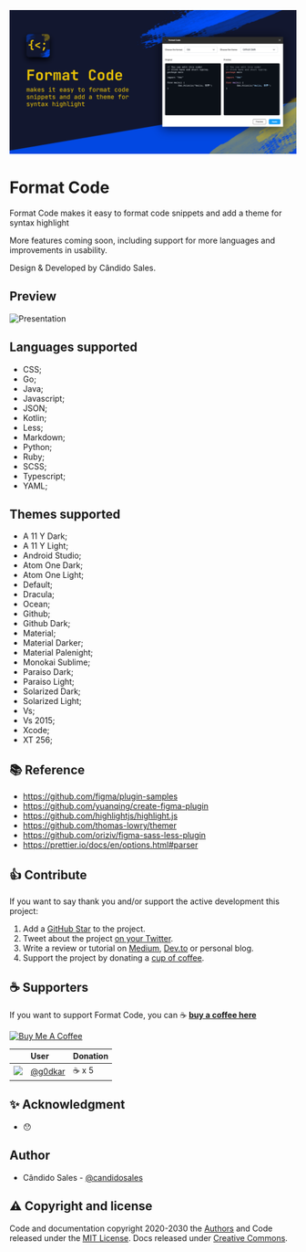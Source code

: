 ![Format Code promo image](assets/cover-github.png?raw=true 'Format Code promo')

# Format Code

Format Code makes it easy to format code snippets and add a theme for syntax highlight

More features coming soon, including support for more languages and improvements in usability.

Design & Developed by Cândido Sales.

## Preview

![Presentation](/presentation.gif)

## Languages supported

- CSS;
- Go;
- Java;
- Javascript;
- JSON;
- Kotlin;
- Less;
- Markdown;
- Python;
- Ruby;
- SCSS;
- Typescript;
- YAML;

## Themes supported

- A 11 Y Dark;
- A 11 Y Light;
- Android Studio;
- Atom One Dark;
- Atom One Light;
- Default;
- Dracula;
- Ocean;
- Github;
- Github Dark;
- Material;
- Material Darker;
- Material Palenight;
- Monokai Sublime;
- Paraiso Dark;
- Paraiso Light;
- Solarized Dark;
- Solarized Light;
- Vs;
- Vs 2015;
- Xcode;
- XT 256;

## 📚 Reference

- https://github.com/figma/plugin-samples
- https://github.com/yuanqing/create-figma-plugin
- https://github.com/highlightjs/highlight.js
- https://github.com/thomas-lowry/themer
- https://github.com/oriziv/figma-sass-less-plugin
- https://prettier.io/docs/en/options.html#parser

## 👍 Contribute

If you want to say thank you and/or support the active development this project:

1. Add a [GitHub Star](https://github.com/candidosales/figma-format-code/stargazers) to the project.
2. Tweet about the project [on your Twitter](https://twitter.com/intent/tweet?url=https%3A%2F%2Fgithub.com%2Fcandidosales%2Ffigma-format-code%20&via=candidosales&text=A%20Figma%20plugin%20designed%20to%20allow%20you%20to%20format%20and%20syntax%20highlighting%20code).
3. Write a review or tutorial on [Medium](https://medium.com/), [Dev.to](https://dev.to/) or personal blog.
4. Support the project by donating a [cup of coffee](https://buymeacoff.ee/candidosales).

## ☕ Supporters

If you want to support Format Code, you can ☕ [**buy a coffee here**](https://buymeacoff.ee/candidosales)

<a href="https://www.buymeacoffee.com/candidosales" target="_blank"><img src="https://cdn.buymeacoffee.com/buttons/v2/arial-blue.png" alt="Buy Me A Coffee" style="height: 60px !important;width: 217px !important;" ></a>

|                                                           | User                                 | Donation |
| :-------------------------------------------------------- | :----------------------------------- | :------- |
| ![](https://avatars.githubusercontent.com/u/2124218?s=25) | [@g0dkar](https://github.com/g0dkar) | ☕ x 5   |

## ✨ Acknowledgment

- 😯

## Author

- Cândido Sales - [@candidosales](https://twitter.com/candidosales)

## ⚠️ Copyright and license

Code and documentation copyright 2020-2030 the [Authors](https://github.com/candidosales/figma-format-code/graphs/contributors) and Code released under the [MIT License](https://github.com/candidosales/figma-format-code/blob/master/LICENSE). Docs released under [Creative Commons](https://creativecommons.org/licenses/by/3.0/).
